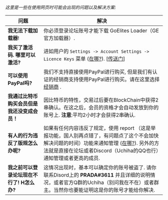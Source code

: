 *这里是一些在使用网页时可能会出现的问题以及解决方案*:

| 问题 |解决 |
|--|--|
| **我无法下载加载器**! | 你必须登录论坛账号才能下载 GoElites Loader（GE官方加载器）. |
| **我买了激活码. 哪里可以激活?** | 进如用户的 ``Settings -> Account Settings -> Licence Keys`` 菜单 ([在哪?](https://s.put.re/26ev89S.png)). [[传送门](https://goelites.net/index.php?app=core&module=system&controller=settings&area=licencesystem)] |
| **可以使用PayPal吗?** | 我们不支持直接使用PayPal进行购买, 但是我们有认证的经销商支持使用PayPal进行购买。请在这里选择 [经销商](https://goelites.net/index.php?/forum/68-resellers/) . |
| **我通过比特币购买会员但是我还没变成会员！** | 因比特币的特性，交易过后要在BlockChain中获得2串确认。在这之后，会员的资格才会自动发放到你的账号上. **注意**:平均2小时才会获得2串确认. |
| **有人的行为违反了版规怎么办呢?** | 如果有任何内容违反了规定，使用 report （这是举报功能，国人别再点错了，有问题点了这个不会加快解决问题的时间）功能来通知管理 ([在哪?](https://s.put.re/umYNw4M.png)). 另外的方法就是直接在论坛或者Discord（Uchiha的QQ也行）通知管理或者更高的成员.|
| **我之前可以登录论坛现在不行了! H怎么办?** | 这情况出现时，基本可以确定你的账号被盗了. 请你联系Disord上的 **PRADA#3611** 并且详细的说明情况，或者官方Q群的Uchiha（别问我在不在）或者群主。当然你也要能证明这是你的账号才能给你解决. |

